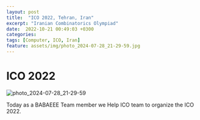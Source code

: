 ```yaml
---
layout: post
title:  "ICO 2022, Tehran, Iran"
excerpt: "Iranian Combinatorics Olympiad"
date:  2022-10-21 00:49:03 +0300
categories: 
tags: [Computer, ICO, Iran]
feature: assets/img/photo_2024-07-28_21-29-59.jpg
---
```

# ICO 2022

![photo_2024-07-28_21-29-59](https://github.com/user-attachments/assets/2dbb0c3a-1d1d-454d-886b-c0194bdc6318)

Today as a BABAEEE Team member we Help ICO team to organize the ICO 2022.
